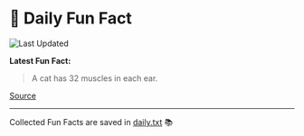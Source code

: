 # 🌟 Daily Fun Fact

![Last Updated](https://img.shields.io/badge/Last_Updated-2025_05_04-blue?style=flat-square)

**Latest Fun Fact:**

> A cat has 32 muscles in each ear.

[Source](http://www.djtech.net/humor/useless_facts.htm)

---

Collected Fun Facts are saved in [daily.txt](daily.txt) 📚
